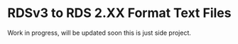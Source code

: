 # RDSv3 to RDS 2.XX Format Text Files
 
Work in progress, will be updated soon this is just side project.
